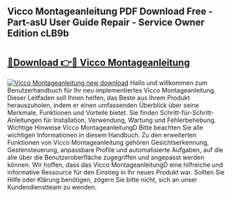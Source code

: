 ## Vicco Montageanleitung PDF Download Free - Part-asU User Guide Repair - Service Owner Edition cLB9b

# <h2><a href="http://df6iby.blite.top/?on=Vicco+Montageanleitung">🔗Download 👉🔴 Vicco Montageanleitung</a></h2>

[![Vicco Montageanleitung new download](https://i.imgur.com/lujVjoI.png)](http://df6iby.blite.top/?on=Vicco+Montageanleitung)
Hallo und willkommen zum Benutzerhandbuch für Ihr neu implementiertes Vicco Montageanleitung. Dieser Leitfaden soll Ihnen helfen, das Beste aus Ihrem Produkt herauszuholen, indem er einen umfassenden Überblick über seine Merkmale, Funktionen und Vorteile bietet. Sie finden Schritt-für-Schritt-Anleitungen für Installation, Verwendung, Wartung und Fehlerbehebung. Wichtige Hinweise Vicco MontageanleitungD Bitte beachten Sie alle wichtigen Informationen in diesem Handbuch. Zu den erweiterten Funktionen von Vicco Montageanleitung gehören Gesichtserkennung, Gestensteuerung, anpassbare Profile und automatisierte Aufgaben, auf die alle über die Benutzeroberfläche zugegriffen und angepasst werden können. Wir hoffen, dass das Vicco MontageanleitungD eine hilfreiche und informative Ressource für den Einstieg in Ihr neues Produkt war. Sollten Sie Hilfe oder Klärung benötigen, zögern Sie bitte nicht, sich an unser Kundendienstteam zu wenden.
